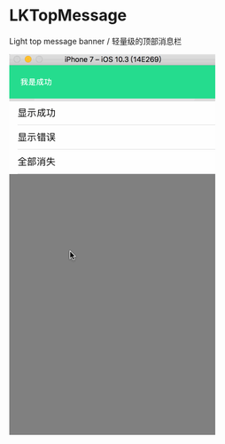 # LKTopMessage
 Light top message banner / 轻量级的顶部消息栏


![image](https://github.com/karosLi/LKTopMessage/blob/master/Demo.gif)

